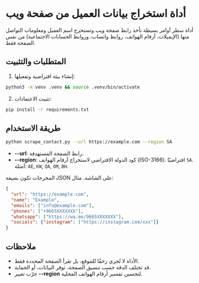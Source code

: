 # أداة استخراج بيانات العميل من صفحة ويب

أداة سطر أوامر بسيطة تأخذ رابط صفحة ويب وتستخرج اسم العميل ومعلومات التواصل منها (الإيميلات، أرقام الهواتف، روابط واتساب، وروابط الحسابات الاجتماعية) من نفس الصفحة فقط.

## المتطلبات والتثبيت

1) إنشاء بيئة افتراضية وتفعيلها:

```bash
python3 -m venv .venv && source .venv/bin/activate
```

2) تثبيت الاعتمادات:

```bash
pip install -r requirements.txt
```

## طريقة الاستخدام

```bash
python scrape_contact.py --url https://example.com --region SA
```

- **--url**: رابط الصفحة المستهدفة.
- **--region**: كود الدولة الافتراضي لاستخراج أرقام الهواتف (ISO-3166). افتراضيًا `SA`. أمثلة: `AE`, `KW`, `QA`, `OM`, `BH`.

المخرجات تكون بصيغة JSON على الشاشة. مثال:

```json
{
  "url": "https://example.com",
  "name": "Example",
  "emails": ["info@example.com"],
  "phones": ["+9665XXXXXXX"],
  "whatsapp": ["https://wa.me/9665XXXXXXX"],
  "socials": {"instagram": ["https://instagram.com/xxx"]}
}
```

## ملاحظات

- الأداة لا تُجري زحفًا للموقع، بل تقرأ الصفحة المحددة فقط.
- قد تختلف الدقة حسب تنسيق الصفحة، توفر البيانات، أو الحماية.
- جرّب تغيير **--region** لتحسين تفسير أرقام الهواتف المحلية.
